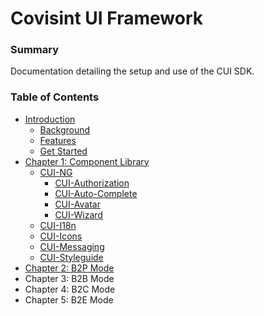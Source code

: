 # Covisint UI Framework

### Summary
Documentation detailing the setup and use of the CUI SDK. 

### Table of Contents
* [Introduction](README.md)
   * [Background](background.md)
   * [Features](features.md)
   * [Get Started](get_started.md)
* [Chapter 1: Component Library](chapter1.md)
   * [CUI-NG](cui-angular.md)
       * [CUI-Authorization](cui-authorization.md)
       * [CUI-Auto-Complete](cui-auto-complete.md)
       * [CUI-Avatar](cui-avatar.md)
       * [CUI-Wizard](cui-wizard.md)
   * [CUI-I18n](cui-i18n.md)
   * [CUI-Icons](cui-icons.md)
   * [CUI-Messaging](cui-messaging.md)
   * [CUI-Styleguide](cui-styleguide.md)
* [Chapter 2: B2P Mode](chapter_2_b2p_mode.md)
* Chapter 3: B2B Mode
* Chapter 4: B2C Mode
* Chapter 5: B2E Mode